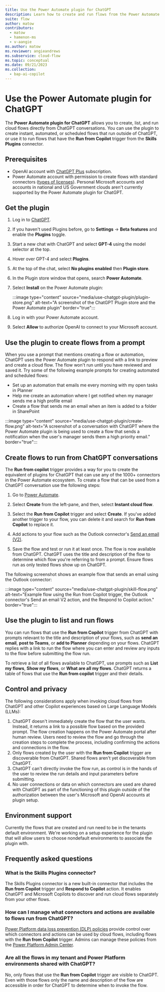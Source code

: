 ```yaml
---
title: Use the Power Automate plugin for ChatGPT
description: Learn how to create and run flows from the Power Automate plugin for ChatGPT
suite: flow
author: matow
contributors:
  - matow
  - hamenon-ms
  - v-aangie
ms.author: matow
ms.reviewer: angieandrews
ms.subservice: cloud-flow
ms.topic: conceptual
ms.date: 09/21/2023
ms.collection: 
  - bap-ai-copilot
---
```


# Use the Power Automate plugin for ChatGPT

The **Power Automate plugin for ChatGPT** allows you to create, list, and run  cloud flows directly from ChatGPT conversations. You can use the plugin to create instant, automated, or scheduled flows that run outside of ChatGPT, or use it to run flows that have the  **Run from Copilot** trigger from the **Skills Plugins** connector.

## Prerequisites

* OpenAI account with [ChatGPT Plus](https://openai.com/blog/chatgpt-plus) subscription.
* Power Automate account with permission to create flows with standard connectors ([types of licenses](/power-platform/admin/power-automate-licensing/types)). Personal Microsoft accounts and accounts in national and US Government clouds aren't currently supported by the Power Automate plugin for ChatGPT.

## Get the plugin

1. Log in to [ChatGPT](https://chat.openai.com).

1. If you haven't used Plugins before, go to **Settings** ->  **Beta features** and enable the **Plugins** toggle.

1. Start a new chat with ChatGPT and select **GPT-4** using the model selector at the top.

1. Hover over GPT-4 and select **Plugins**.

1. At the top of the chat, select **No plugins enabled** then **Plugin store**.

1. In the Plugin store window that opens, search **Power Automate**.

1. Select **Install** on the Power Automate plugin:

    :::image type="content" source="media/use-chatgpt-plugin/plugin-store.png" alt-text="A screenshot of the ChatGPT Plugin store and the Power Automate plugin" border="true":::

1. Log in with your Power Automate account.

1. Select **Allow** to authorize OpenAI to connect to your Microsoft account.

## Use the plugin to create flows from a prompt

When you use a prompt that mentions creating a flow or automation, ChatGPT uses the Power Automate plugin to respond with a link to preview and create a cloud flow. The flow won't run until you have reviewed and saved it. Try some of the following example prompts for creating automated and scheduled flows:

* Set up an automation that emails me every morning with my open tasks in Planner
* Help me create an automation where I get notified when my manager sends me a high profile email
* Create a flow that sends me an email when an item is added to a folder in SharePoint

:::image type="content" source="media/use-chatgpt-plugin/create-flow.png" alt-text="A screenshot of a conversation with ChatGPT where the Power Automate plugin is being used to create a flow that sends a notification when the user's manager sends them a high priority email." border="true":::

## Create flows to run from ChatGPT conversations

 The **Run from copilot**  trigger provides a way for you to create the equivalent of plugins for ChatGPT that can use any of the 1000+ connectors in the Power Automate ecosystem. To create a flow that can be used from a ChatGPT conversation use the following steps: 

1. Go to [Power Automate](https://make.powerautomate.com).

1. Select **Create** from the left-pane, and then, select **Instant cloud flow**.

1. Select the **Run from Copilot** trigger and select **Create**. If you've added another trigger to your flow, you can delete it and search for **Run from Copilot** to replace it.

1. Add actions to your flow such as the Outlook connector's [Send an email (V2)](/connectors/office365/#send-an-email-(v2)).

1. Save the flow and test or run it at least once. The flow is now available from ChatGPT. ChatGPT uses the title and description of the flow to determine which flow you're referring to from a prompt. Ensure flows run as only tested flows show up on ChatGPT.

The following screenshot shows an example flow that sends an email using the Outlook connector:

:::image type="content" source="media/use-chatgpt-plugin/skill-flow.png" alt-text="Example flow using the Run from Copilot trigger, the Outlook connector's Send an email V2 action, and the Respond to Copilot action." border="true":::

## Use the plugin to list and run flows

You can run flows that use the **Run from Copilot** trigger from ChatGPT with prompts relevant to the title and description of your flows, such as **send an email**, **post to Teams**, or **add to Planner** depending on your flows. ChatGPT replies with a link to run the flow where you can enter and review any inputs to the flow before submitting the flow run.

To retrieve a list of all flows available to ChatGPT, use prompts such as **List my flows**, **Show my flows**, or **What are all my flows**. ChatGPT returns a table of flows that use the **Run from copilot** trigger and their details.

## Control and privacy

The following considerations apply when invoking cloud flows from ChatGPT and other Copilot experiences based on Large Language Models (LLMs):

1. ChatGPT doesn't immediately create the flow that the user wants. Instead, it returns a link to a possible flow based on the provided prompt. The flow creation happens on the Power Automate portal after human review. Users need to review the flow and go through the creation steps to complete the process, including confirming the actions and connections in the flow.
1. Only flows created by the user with the **Run from Copilot** trigger are discoverable from ChatGPT. Shared flows aren't yet discoverable from ChatGPT.
1. ChatGPT can't directly invoke the flow run, as control is in the hands of the user to review the run details and input parameters before submitting.
1. No user connections or data on which connectors are used are shared with ChatGPT as part of the functioning of this plugin outside of the authorization between the user's Microsoft and OpenAI accounts at plugin setup.

## Environment support

Currently the flows that are created and run need to be in the tenants default environment. We're working on a setup experience for the plugin that will allow users to choose nondefault environments to associate the plugin with.


## Frequently asked questions

### What is the Skills Plugins connector?

The Skills Plugins connector is a new built-in connector that includes the **Run from Copilot** trigger and **Respond to Copilot** action. It enables ChatGPT and Microsoft Copilots to discover and run cloud flows separately from your other flows.

### How can I manage what connectors and actions are available to flows run from ChatGPT?

[Power Platform data loss prevention (DLP) policies](/power-platform/admin/wp-data-loss-prevention) provide control over which connectors and actions can be used by cloud flows, including flows with the **Run from Copilot** trigger. Admins can manage these policies from the [Power Platform Admin Center](https://admin.powerplatform.com).

### Are all the flows in my tenant and Power Platform environments shared with ChatGPT?

No, only flows that use the **Run from Copilot** trigger are visible to ChatGPT. Even with those flows only the name and description of the flow are accessible in order for ChatGPT to determine when to invoke the flow.
